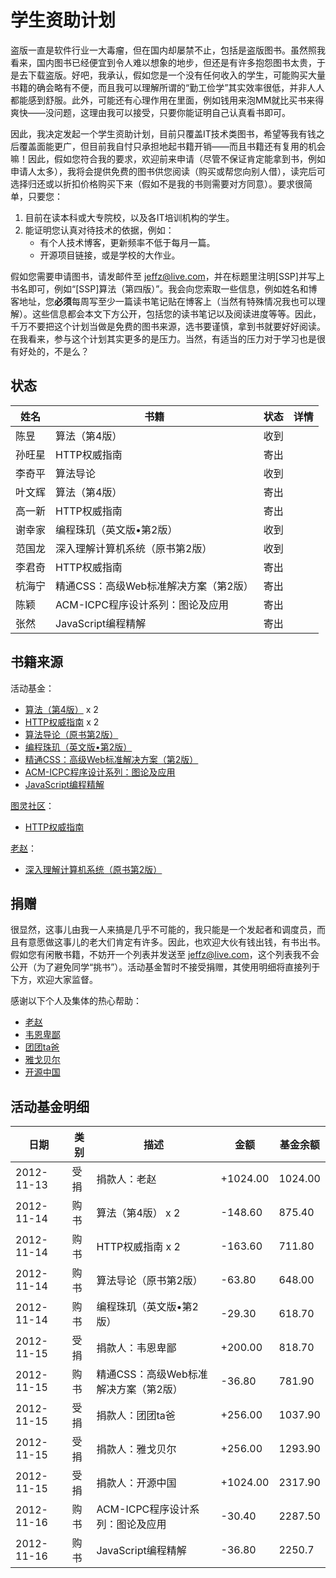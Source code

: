 # 学生资助计划

盗版一直是软件行业一大毒瘤，但在国内却屡禁不止，包括是盗版图书。虽然照我看来，国内图书已经便宜到令人难以想象的地步，但还是有许多抱怨图书太贵，于是去下载盗版。好吧，我承认，假如您是一个没有任何收入的学生，可能购买大量书籍的确会略有不便，而且我可以理解所谓的“勤工俭学”其实效率很低，并非人人都能感到舒服。此外，可能还有心理作用在里面，例如钱用来泡MM就比买书来得爽快——没问题，这理由我可以接受，只要你能证明自己认真看书即可。

因此，我决定发起一个学生资助计划，目前只覆盖IT技术类图书，希望等我有钱之后覆盖面能更广，但目前我自忖只承担地起书籍开销——而且书籍还有复用的机会嘛！因此，假如您符合我的要求，欢迎前来申请（尽管不保证肯定能拿到书，例如申请人太多），我将会提供免费的图书供您阅读（购买或帮您向别人借），读完后可选择归还或以折扣价格购买下来（假如不是我的书则需要对方同意）。要求很简单，只要您：

1. 目前在读本科或大专院校，以及各IT培训机构的学生。
2. 能证明您认真对待技术的依据，例如：
    * 有个人技术博客，更新频率不低于每月一篇。
    * 开源项目链接，或是学校的大作业。
    
假如您需要申请图书，请发邮件至 [jeffz@live.com](mailto:jeffz@live.com)，并在标题里注明[SSP]并写上书名即可，例如“[SSP]算法（第四版）”。我会向您索取一些信息，例如姓名和博客地址，您**必须**每周写至少一篇读书笔记贴在博客上（当然有特殊情况我也可以理解）。这些信息都会本文下方公开，包括您的读书笔记以及阅读进度等等。因此，千万不要把这个计划当做是免费的图书来源，选书要谨慎，拿到书就要好好阅读。在我看来，参与这个计划其实更多的是压力。当然，有适当的压力对于学习也是很有好处的，不是么？

## 状态

<table><thead>    <tr><th>姓名</th><th>书籍</th><th>状态</th><th>详情</th></tr></thead><tbody>    <tr><td>陈昱</td><td>算法（第4版）</td><td>收到</td><td></td></tr>    <tr><td>孙旺星</td><td>HTTP权威指南</td><td>寄出</td><td></td></tr>    <tr><td>李奇平</td><td>算法导论</td><td>收到</td><td></td></tr>    <tr><td>叶文辉</td><td>算法（第4版）</td><td>寄出</td><td></td></tr>    <tr><td>高一新</td><td>HTTP权威指南</td><td>寄出</td><td></td></tr>    <tr><td>谢幸家</td><td>编程珠玑（英文版•第2版）</td><td>收到</td><td></td></tr>    <tr><td>范国龙</td><td>深入理解计算机系统（原书第2版）</td><td>收到</td><td></td></tr>    <tr><td>李君奇</td><td>HTTP权威指南</td><td>寄出</td><td></td></tr>    <tr><td>杭海宁</td><td>精通CSS：高级Web标准解决方案（第2版）</td><td>寄出</td><td></td></tr>
    <tr><td>陈颖</td><td>ACM-ICPC程序设计系列：图论及应用</td><td>寄出</td><td></td></tr>
    <tr><td>张然</td><td>JavaScript编程精解</td><td>寄出</td><td></td></tr></tbody></table>

## 书籍来源

活动基金：

* [算法（第4版）][algorithms-4th] x 2
* [HTTP权威指南][http-def-guide] x 2
* [算法导论（原书第2版）][clrs-2nd]
* [编程珠玑（英文版•第2版）][prog-pearls-2nd-en]
* [精通CSS：高级Web标准解决方案（第2版）][css-mastery-2nd]
* [ACM-ICPC程序设计系列：图论及应用][acm-icpc-graph]
* [JavaScript编程精解][eloquent-js]

[图灵社区](http://www.ituring.com.cn/)：

* [HTTP权威指南][http-def-guide]

[老赵][jeffz]：

* [深入理解计算机系统（原书第2版）][csapp-2nd]

## 捐赠

很显然，这事儿由我一人来搞是几乎不可能的，我只能是一个发起者和调度员，而且有意愿做这事儿的老大们肯定有许多。因此，也欢迎大伙有钱出钱，有书出书。假如您有闲散书籍，不妨开一个列表并发送至 [jeffz@live.com](mailto:jeffz@live.com)，这个列表我不会公开（为了避免同学“挑书”）。活动基金暂时不接受捐赠，其使用明细将直接列于下方，欢迎大家监督。

感谢以下个人及集体的热心帮助：

* [老赵][jeffz]
* [韦恩卑鄙][waynebaby]
* [团团ta爸][团团ta爸]
* [雅戈贝尔][雅戈贝尔]
* [开源中国][oschina]

## 活动基金明细

<table><thead>    <tr><th>日期</th><th>类别</th><th>描述</th><th>金额</th><th>基金余额</th></tr></thead><tbody>    <tr><td>2012-11-13</td><td>受捐</td><td>捐款人：老赵</td><td>+1024.00</td><td>1024.00</td></tr>    <tr><td>2012-11-14</td><td>购书</td><td>算法（第4版） x 2</td><td>-148.60</td><td>875.40</td></tr>    <tr><td>2012-11-14</td><td>购书</td><td>HTTP权威指南 x 2</td><td>-163.60</td><td>711.80</td></tr>    <tr><td>2012-11-14</td><td>购书</td><td>算法导论（原书第2版）</td><td>-63.80</td><td>648.00</td></tr>    <tr><td>2012-11-14</td><td>购书</td><td>编程珠玑（英文版•第2版）</td><td>-29.30</td><td>618.70</td></tr>    <tr><td>2012-11-15</td><td>受捐</td><td>捐款人：韦恩卑鄙</td><td>+200.00</td><td>818.70</td></tr>    <tr><td>2012-11-15</td><td>购书</td><td>精通CSS：高级Web标准解决方案（第2版）</td><td>-36.80</td><td>781.90</td></tr>    <tr><td>2012-11-15</td><td>受捐</td><td>捐款人：团团ta爸</td><td>+256.00</td><td>1037.90</td></tr>    <tr><td>2012-11-15</td><td>受捐</td><td>捐款人：雅戈贝尔</td><td>+256.00</td><td>1293.90</td></tr>    <tr><td>2012-11-15</td><td>受捐</td><td>捐款人：开源中国</td><td>+1024.00</td><td>2317.90</td></tr>    <tr><td>2012-11-16</td><td>购书</td><td>ACM-ICPC程序设计系列：图论及应用</td><td>-30.40</td><td>2287.50</td></tr>    <tr><td>2012-11-16</td><td>购书</td><td>JavaScript编程精解</td><td>-36.80</td><td>2250.7</td></tr></tbody></table>

[algorithms-4th]: http://www.ituring.com.cn/book/875 "算法（第4版）"
[http-def-guide]: http://www.ituring.com.cn/book/844 "HTTP权威指南"
[clrs-2nd]: http://book.douban.com/subject/1885170/ "算法导论"
[prog-pearls-2nd-en]: http://www.ituring.com.cn/book/144 "编程珠玑（英文版•第2版）"
[csapp-2nd]: http://book.douban.com/subject/5333562/ "深入理解计算机系统（原书第2版）"
[css-mastery-2nd]: http://www.ituring.com.cn/book/182 "精通CSS：高级Web标准解决方案（第2版）"
[acm-icpc-graph]: http://book.douban.com/subject/10560051/ "ACM-ICPC程序设计系列：图论及应用"
[eloquent-js]: http://book.douban.com/subject/19933548/ "JavaScript编程精解"

[jeffz]: http://zhaojie.me/ "老赵"
[waynebaby]: http://www.weibo.com/waynebabywang "韦恩卑鄙"
[团团ta爸]: http://weibo.com/22034063 "团团ta爸"
[雅戈贝尔]: http://www.weibo.com/u/2272597085 "雅戈贝尔"
[oschina]: http://www.oschina.net/ "开源中国"